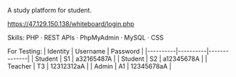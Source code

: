 A study platform for student.

https://47.129.150.138/whiteboard/login.php

Skills: PHP · REST APIs · PhpMyAdmin · MySQL · CSS

For Testing:
| Identity | Username | Password     |
|----------|----------|--------------|
| Student  | S1       | a32165487A   |
| Student  | S2       | a12345678A   |
| Teacher  | T3       | 12312312aA   |
| Admin    | A1       | 12345678aA   |
